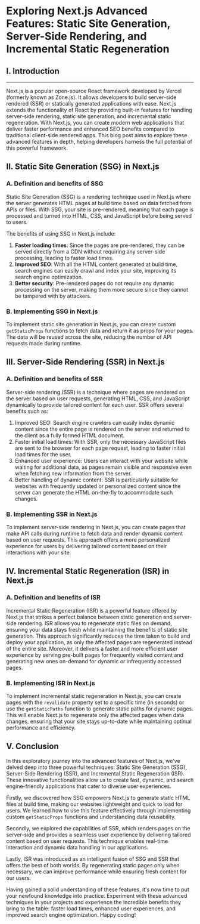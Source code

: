  # Exploring Next.js Advanced Features: Static Site Generation, Server-Side Rendering, and Incremental Static Regeneration

## I. Introduction
------------------

Next.js is a popular open-source React framework developed by Vercel (formerly known as Zone.js). It allows developers to build server-side rendered (SSR) or statically generated applications with ease. Next.js extends the functionality of React by providing built-in features for handling server-side rendering, static site generation, and incremental static regeneration. With Next.js, you can create modern web applications that deliver faster performance and enhanced SEO benefits compared to traditional client-side rendered apps. This blog post aims to explore these advanced features in depth, helping developers harness the full potential of this powerful framework.

## II. Static Site Generation (SSG) in Next.js

### A. Definition and benefits of SSG

Static Site Generation (SSG) is a rendering technique used in Next.js where the server generates HTML pages at build time based on data fetched from APIs or files. With SSG, your site is pre-rendered, meaning that each page is processed and turned into HTML, CSS, and JavaScript before being served to users.

The benefits of using SSG in Next.js include:

1. **Faster loading times**: Since the pages are pre-rendered, they can be served directly from a CDN without requiring any server-side processing, leading to faster load times.
2. **Improved SEO**: With all the HTML content generated at build time, search engines can easily crawl and index your site, improving its search engine optimization.
3. **Better security**: Pre-rendered pages do not require any dynamic processing on the server, making them more secure since they cannot be tampered with by attackers.

### B. Implementing SSG in Next.js

To implement static site generation in Next.js, you can create custom `getStaticProps` functions to fetch data and return it as props for your pages. The data will be reused across the site, reducing the number of API requests made during runtime.

## III. Server-Side Rendering (SSR) in Next.js

### A. Definition and benefits of SSR

Server-side rendering (SSR) is a technique where pages are rendered on the server based on user requests, generating HTML, CSS, and JavaScript dynamically to provide tailored content for each user. SSR offers several benefits such as:

1. Improved SEO: Search engine crawlers can easily index dynamic content since the entire page is rendered on the server and returned to the client as a fully formed HTML document.
2. Faster initial load times: With SSR, only the necessary JavaScript files are sent to the browser for each page request, leading to faster initial load times for the user.
3. Enhanced user experience: Users can interact with your website while waiting for additional data, as pages remain visible and responsive even when fetching new information from the server.
4. Better handling of dynamic content: SSR is particularly suitable for websites with frequently updated or personalized content since the server can generate the HTML on-the-fly to accommodate such changes.

### B. Implementing SSR in Next.js

To implement server-side rendering in Next.js, you can create pages that make API calls during runtime to fetch data and render dynamic content based on user requests. This approach offers a more personalized experience for users by delivering tailored content based on their interactions with your site.

## IV. Incremental Static Regeneration (ISR) in Next.js

### A. Definition and benefits of ISR

Incremental Static Regeneration (ISR) is a powerful feature offered by Next.js that strikes a perfect balance between static generation and server-side rendering. ISR allows you to regenerate static files on demand, ensuring your data stays fresh while maintaining the benefits of static site generation. This approach significantly reduces the time taken to build and deploy your application, as only the affected pages are regenerated instead of the entire site. Moreover, it delivers a faster and more efficient user experience by serving pre-built pages for frequently visited content and generating new ones on-demand for dynamic or infrequently accessed pages.

### B. Implementing ISR in Next.js

To implement incremental static regeneration in Next.js, you can create pages with the `revalidate` property set to a specific time (in seconds) or use the `getStaticPaths` function to generate static paths for dynamic pages. This will enable Next.js to regenerate only the affected pages when data changes, ensuring that your site stays up-to-date while maintaining optimal performance and efficiency.

## V. Conclusion

In this exploratory journey into the advanced features of Next.js, we've delved deep into three powerful techniques: Static Site Generation (SSG), Server-Side Rendering (SSR), and Incremental Static Regeneration (ISR). These innovative functionalities allow us to create fast, dynamic, and search engine-friendly applications that cater to diverse user experiences.

Firstly, we discovered how SSG empowers Next.js to generate static HTML files at build time, making our websites lightweight and quick to load for users. We learned how to use this feature effectively through implementing custom `getStaticProps` functions and understanding data reusability.

Secondly, we explored the capabilities of SSR, which renders pages on the server-side and provides a seamless user experience by delivering tailored content based on user requests. This technique enables real-time interaction and dynamic data handling in our applications.

Lastly, ISR was introduced as an intelligent fusion of SSG and SSR that offers the best of both worlds. By regenerating static pages only when necessary, we can improve performance while ensuring fresh content for our users.

Having gained a solid understanding of these features, it's now time to put your newfound knowledge into practice. Experiment with these advanced techniques in your projects and experience the incredible benefits they bring to the table: faster load times, enhanced user experiences, and improved search engine optimization. Happy coding!